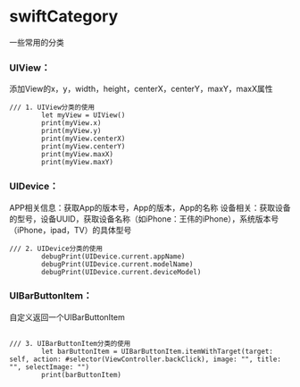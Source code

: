 # swiftCategory
一些常用的分类

### UIView：
添加View的x，y，width，height，centerX，centerY，maxY，maxX属性

```object
/// 1. UIView分类的使用
        let myView = UIView()
        print(myView.x)
        print(myView.y)
        print(myView.centerX)
        print(myView.centerY)
        print(myView.maxX)
        print(myView.maxY)

```

### UIDevice：
APP相关信息：获取App的版本号，App的版本，App的名称
设备相关：获取设备的型号，设备UUID，获取设备名称（如iPhone：王伟的iPhone），系统版本号（iPhone，ipad，TV）的具体型号

```object
/// 2. UIDevice分类的使用
        debugPrint(UIDevice.current.appName)
        debugPrint(UIDevice.current.modelName)
        debugPrint(UIDevice.current.deviceModel)

```

### UIBarButtonItem：
自定义返回一个UIBarButtonItem

```object

/// 3. UIBarButtonItem分类的使用
        let barButtonItem = UIBarButtonItem.itemWithTarget(target: self, action: #selector(ViewController.backClick), image: "", title: "", selectImage: "")
        print(barButtonItem)
```

